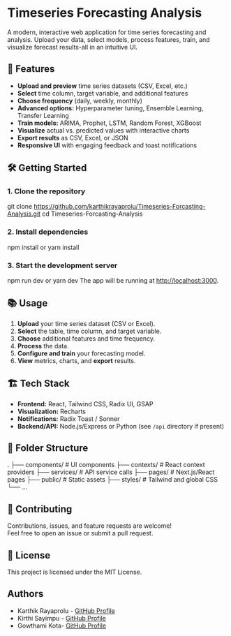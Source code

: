 # Timeseries Forecasting Analysis

A modern, interactive web application for time series forecasting and analysis. Upload your data, select models, process features, train, and visualize forecast results-all in an intuitive UI.

## 🚀 Features

- **Upload and preview** time series datasets (CSV, Excel, etc.)
- **Select** time column, target variable, and additional features
- **Choose frequency** (daily, weekly, monthly)
- **Advanced options:** Hyperparameter tuning, Ensemble Learning, Transfer Learning
- **Train models:** ARIMA, Prophet, LSTM, Random Forest, XGBoost
- **Visualize** actual vs. predicted values with interactive charts
- **Export results** as CSV, Excel, or JSON
- **Responsive UI** with engaging feedback and toast notifications

## 🛠️ Getting Started

### 1. Clone the repository
git clone https://github.com/karthikrayaprolu/Timeseries-Forcasting-Analysis.git
cd Timeseries-Forcasting-Analysis

### 2. Install dependencies
npm install
or
yarn install

### 3. Start the development server
npm run dev
or
yarn dev
The app will be running at [http://localhost:3000](http://localhost:3000).

## 📚 Usage

1. **Upload** your time series dataset (CSV or Excel).
2. **Select** the table, time column, and target variable.
3. **Choose** additional features and time frequency.
4. **Process** the data.
5. **Configure and train** your forecasting model.
6. **View** metrics, charts, and **export** results.

## 🏗️ Tech Stack

- **Frontend:** React, Tailwind CSS, Radix UI, GSAP
- **Visualization:** Recharts
- **Notifications:** Radix Toast / Sonner
- **Backend/API:** Node.js/Express or Python (see `/api` directory if present)

## 📁 Folder Structure
.
├── components/ # UI components
├── contexts/ # React context providers
├── services/ # API service calls
├── pages/ # Next.js/React pages
├── public/ # Static assets
├── styles/ # Tailwind and global CSS
└── ...


## 🤝 Contributing

Contributions, issues, and feature requests are welcome!  
Feel free to open an issue or submit a pull request.

## 📜 License
This project is licensed under the MIT License.

## Authors

- Karthik Rayaprolu - [GitHub Profile](https://github.com/karthikrayaprolu)  
- Kirthi Sayimpu - [GitHub Profile](https://github.com/Sarvanii)
- Gowthami Kota- [GitHub Profile](https://github.com/gowthamikota)  


